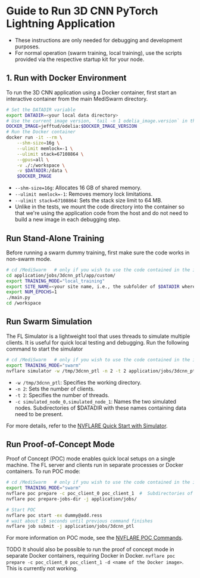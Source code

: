 # Guide to Run 3D CNN PyTorch Lightning Application
* These instructions are only needed for debugging and development purposes.
* For normal operation (swarm training, local training), use the scripts provided via the respective startup kit for your node.

## 1. Run with Docker Environment

To run the 3D CNN application using a Docker container, first start an interactive container from the main MediSwarm directory.

```bash
# Set the DATADIR variable
export DATADIR=<your local data directory>
# Use the current image version, `tail -n 1 odelia_image.version` in the main MediSwarm directory
DOCKER_IMAGE=jefftud/odelia:$DOCKER_IMAGE_VERSION
# Run the Docker container
docker run -it --rm \
    --shm-size=16g \
    --ulimit memlock=-1 \
    --ulimit stack=67108864 \
    --gpus=all \
    -v ./:/workspace \
    -v $DATADIR:/data \
    $DOCKER_IMAGE
```

* `--shm-size=16g`: Allocates 16 GB of shared memory.
* `--ulimit memlock=-1`: Removes memory lock limitations.
* `--ulimit stack=67108864`: Sets the stack size limit to 64 MB.
* Unlike in the tests, we mount the code directory into the container so that we're using the application code from the host and do not need to build a new image in each debugging step.

## Run Stand-Alone Training

Before running a swarm dummy training, first make sure the code works in non-swarm mode.

```bash
# cd /MediSwarm   # only if you wish to use the code contained in the image
cd application/jobs/3dcnn_ptl/app/custom/
export TRAINING_MODE="local_training"
export SITE_NAME=<your site name, i.e., the subfolder of $DATADIR where your data is located>
export NUM_EPOCHS=1
./main.py
cd /workspace
```

## Run Swarm Simulation

The FL Simulator is a lightweight tool that uses threads to simulate multiple clients. It is useful for quick local testing and debugging. Run the following command to start the simulator

```bash
# cd /MediSwarm   # only if you wish to use the code contained in the image
export TRAINING_MODE="swarm"
nvflare simulator -w /tmp/3dcnn_ptl -n 2 -t 2 application/jobs/3dcnn_ptl -c simulated_node_0,simulated_node_1
```

* `-w /tmp/3dcnn_ptl`: Specifies the working directory.
* `-n 2`: Sets the number of clients.
* `-t 2`: Specifies the number of threads.
* `-c simulated_node_0,simulated_node_1`: Names the two simulated nodes. Subdirectories of $DATADIR with these names containing data need to be present.

For more details, refer to the [NVFLARE Quick Start with Simulator](https://nvflare.readthedocs.io/en/2.4.1/getting_started.html#quick-start-with-simulator).

## Run Proof-of-Concept Mode

Proof of Concept (POC) mode enables quick local setups on a single machine. The FL server and clients run in separate processes or Docker containers. To run POC mode:

```bash
# cd /MediSwarm   # only if you wish to use the code contained in the image
export TRAINING_MODE="swarm"
nvflare poc prepare -c poc_client_0 poc_client_1  #  Subdirectories of $DATADIR with these names containing data need to be present.
nvflare poc prepare-jobs-dir -j application/jobs/

# Start POC
nvflare poc start -ex dummy@add.ress
# wait about 15 seconds until previous command finishes
nvflare job submit -j application/jobs/3dcnn_ptl
```

For more information on POC mode, see the [NVFLARE POC Commands](https://nvflare.readthedocs.io/en/2.4.1/user_guide/nvflare_cli/poc_command.html).

TODO It should also be possible to run the proof of concept mode in separate Docker containers, requiring Docker in Docker. `nvflare poc prepare -c poc_client_0 poc_client_1 -d <name of the Docker image>`. This is currently not working.
